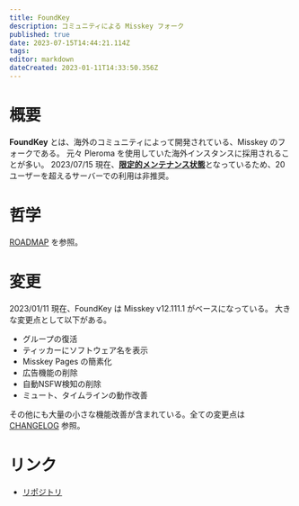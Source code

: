 ```yaml
---
title: FoundKey
description: コミュニティによる Misskey フォーク
published: true
date: 2023-07-15T14:44:21.114Z
tags: 
editor: markdown
dateCreated: 2023-01-11T14:33:50.356Z
---
```


# 概要
**FoundKey** とは、海外のコミュニティによって開発されている、Misskey のフォークである。
元々 Pleroma を使用していた海外インスタンスに採用されることが多い。
2023/07/15 現在、[**限定的メンテナンス状態**](https://genau.qwertqwefsday.eu/notes/9h0lqlg05m)となっているため、20ユーザーを超えるサーバーでの利用は非推奨。

# 哲学
[ROADMAP](https://akkoma.dev/FoundKeyGang/FoundKey/src/branch/main/ROADMAP.md) を参照。

# 変更
2023/01/11 現在、FoundKey は Misskey v12.111.1 がベースになっている。
大きな変更点として以下がある。

- グループの復活
- ティッカーにソフトウェア名を表示
- Misskey Pages の簡素化
- 広告機能の削除
- 自動NSFW検知の削除
- ミュート、タイムラインの動作改善　<!-- 具体的に何かは後で調べる -->
<!-- ↑適当にCHANGELOGあたりから拾ってきたので項目を推敲してください　-->

その他にも大量の小さな機能改善が含まれている。全ての変更点は [CHANGELOG](https://akkoma.dev/FoundKeyGang/FoundKey/src/branch/main/CHANGELOG.md) 参照。

# リンク
- [リポジトリ](https://akkoma.dev/FoundKeyGang/FoundKey)

